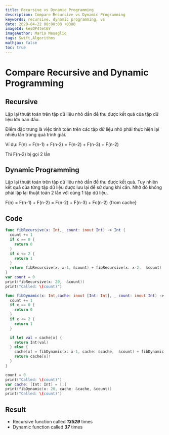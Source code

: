 ```yaml
---
title: Recursive vs Dynamic Programming
description: Compare Recursive vs Dynamic Programming
keywords: recursive, dynamic programming, vs
date: 2020-04-22 00:00:00 +0300
imageId: kesOP4tet6Y
imageAuthor: Mario Mesaglio
tags: Swift,Algorithms
mathjax: false
toc: true
---
```


# Compare Recursive and Dynamic Programming

## Recursive

Lặp lại thuật toán trên tập dữ liệu nhỏ dần để thu được kết quả của tập dữ liệu lớn ban đầu.

Điểm đặc trưng là việc tính toán trên các tập dữ liệu nhỏ phải thực hiện lại nhiều lần trong quá trình giải.

Ví dụ: F(n) = F(n-1) + F(n-2) = F(n-2) + F(n-3) + F(n-2)

Thì F(n-2) bị gọi 2 lần

## Dynamic Programming

Lặp lại thuật toán trên tập dữ liệu nhỏ dần để thu được kết quả. Tuy nhiên kết quả của từng tập dữ liệu được lưu lại để sử dụng khi cần. Nhờ đó không phải lặp lại thuật toán 2 lần với cùng 1 tập dữ liệu.

F(n) = F(n-1) + F(n-2) = F(n-2) + F(n-3) + Fc(n-2) {from cache}

## Code

```swift
func fibRecursive(x: Int,_ count: inout Int) -> Int {
  count += 1
  if x == 0 {
    return 0
  }
  if x <= 2 {
    return 1
  }
  return fibRecursive(x: x-1, &count) + fibRecursive(x: x-2,  &count)
}
var count = 0
print(fibRecursive(x: 20,  &count))
print("Called: \(count)")

func fibDynamic(x: Int,cache: inout [Int: Int], _ count: inout Int) -> Int {
  count += 1
  if x == 0 {
    return 0
  }
  if x <= 2 {
    return 1
  }

  if let val = cache[x] {
    return Int(val)
  } else {
    cache[x] = fibDynamic(x: x-1, cache: &cache,  &count) + fibDynamic(x: x-2,cache: &cache, &count)
    return cache[x]!
  }
}

count = 0
print("Called: \(count)")
var cache: [Int: Int] = [:]
print(fibDynamic(x: 20, cache: &cache, &count))
print("Called: \(count)")
```

## Result

- Recursive function called **_13529_** times
- Dynamic function called **_37_** times
